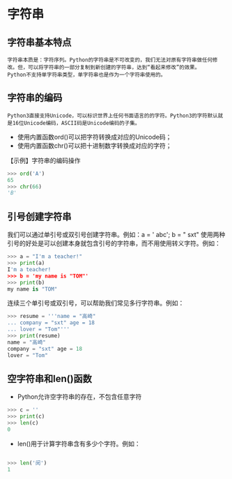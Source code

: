 # 字符串

## 字符串基本特点

    字符串本质是：字符序列。Python的字符串是不可改变的，我们无法对原有字符串做任何修改。但，可以将字符串的一部分复制到新创建的字符串，达到“看起来修改”的效果。
    Python不支持单字符串类型，单字符串也是作为一个字符串使用的。

## 字符串的编码
    Python3直接支持Unicode，可以标识世界上任何书面语言的的字符。Python3的字符默认就是16位Unicode编码，ASCII码是Unicode编码的子集。
*   使用内置函数ord()可以把字符转换成对应的Unicode码；
*   使用内置函数chr()可以把十进制数字转换成对应的字符；

【示例】字符串的编码操作
```python
>>> ord('A')
65
>>> chr(66)
'B'
```

## 引号创建字符串

我们可以通过单引号或双引号创建字符串。例如：a = '   abc'; b = "   sxt"
使用两种引号的好处是可以创建本身就包含引号的字符串，而不用使用转义字符。例如：
```python
>>> a = "I'm a teacher!"
>>> print(a)
I'm a teacher!
>>> b = 'my name is "TOM"'
>>> print(b)
my name is "TOM"
```
连续三个单引号或双引号，可以帮助我们常见多行字符串。例如：

```python
>>> resume = '''name = "高崎"
... company = "sxt" age = 18
... lover = "Tom"'''
>>> print(resume)
name = "高崎"
company = "sxt" age = 18
lover = "Tom"
```
## 空字符串和len()函数

* Python允许空字符串的存在，不包含任意字符

```python
>>> c = ''
>>> print(c)
>>> len(c)
0
```

* len()用于计算字符串含有多少个字符。例如：
```python

>>> len('闵')
1
```

